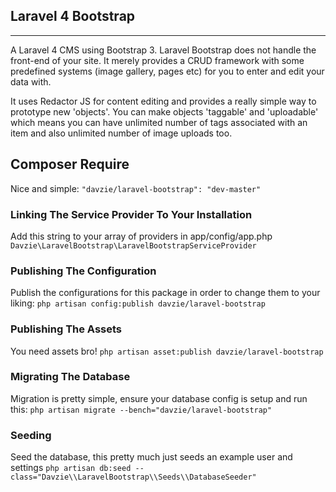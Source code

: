 ## Laravel 4 Bootstrap
--------------------------------------
A Laravel 4 CMS using Bootstrap 3. Laravel Bootstrap does not handle the front-end of your site. It merely provides a CRUD framework with some predefined systems (image gallery, pages etc) for you to enter and edit your data with.

It uses Redactor JS for content editing and provides a really simple way to prototype new 'objects'. You can make objects 'taggable' and 'uploadable' which means you can have unlimited number of tags associated with an item and also unlimited number of image uploads too.

## Composer Require
Nice and simple: ` "davzie/laravel-bootstrap": "dev-master" `

### Linking The Service Provider To Your Installation
Add this string to your array of providers in app/config/app.php
`Davzie\LaravelBootstrap\LaravelBootstrapServiceProvider`

### Publishing The Configuration
Publish the configurations for this package in order to change them to your liking:
`php artisan config:publish davzie/laravel-bootstrap`

### Publishing The Assets
You need assets bro!
`php artisan asset:publish davzie/laravel-bootstrap`

### Migrating The Database
Migration is pretty simple, ensure your database config is setup and run this:
`php artisan migrate --bench="davzie/laravel-bootstrap"`

### Seeding
Seed the database, this pretty much just seeds an example user and settings
`php artisan db:seed --class="Davzie\\LaravelBootstrap\\Seeds\\DatabaseSeeder"`